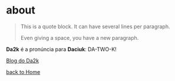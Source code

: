 # about

> This is a quote block.
> It can have several lines per paragraph.
>
> Even giving a space, you have a new paragraph.


**Da2k** é a pronúncia para **Daciuk**: DA-TWO-K!


[Blog do Da2k](https://blog.da2k.com.br)


[back to Home](https://500wsmogi.github.io/)